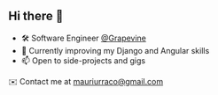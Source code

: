 ## Hi there 👋

- :hammer_and_wrench: Software Engineer [@Grapevine](https://www.grapevine.org/)
- :seedling: Currently improving my Django and Angular skills
- :mailbox: Open to side-projects and gigs

<!-- ![My GitHub stats](https://github-readme-stats.vercel.app/api?username=murraco&include_all_commits=true&show_icons=true&hide=contribs,,issues) -->

:envelope: Contact me at mauriurraco@gmail.com

<!--
**murraco/murraco** is a ✨ _special_ ✨ repository because its `README.md` (this file) appears on your GitHub profile.

Here are some ideas to get you started:

- 🔭 I’m currently working on ...
- 🌱 I’m currently learning ...
- 👯 I’m looking to collaborate on ...
- 🤔 I’m looking for help with ...
- 💬 Ask me about ...
- 📫 How to reach me: ...
- 😄 Pronouns: ...
- ⚡ Fun fact: ...
-->
